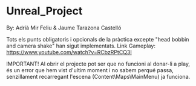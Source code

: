 # Unreal_Project
By: Adrià Mir Feliu &amp; Jaume Tarazona Castelló

Tots els punts obligatoris i opcionals de la pràctica excepte "head bobbin and camera shake" han sigut implementats.
Link Gameplay: https://www.youtube.com/watch?v=RCbzRPtCQ3I

IMPORTANT! Al obrir el projecte pot ser que no funcioni al donar-li a play, és un error que hem vist d'ultim moment i no sabem perqué
passa, senzillament recarregant l'escena (Content\Maps\MainMenu) ja funciona.

